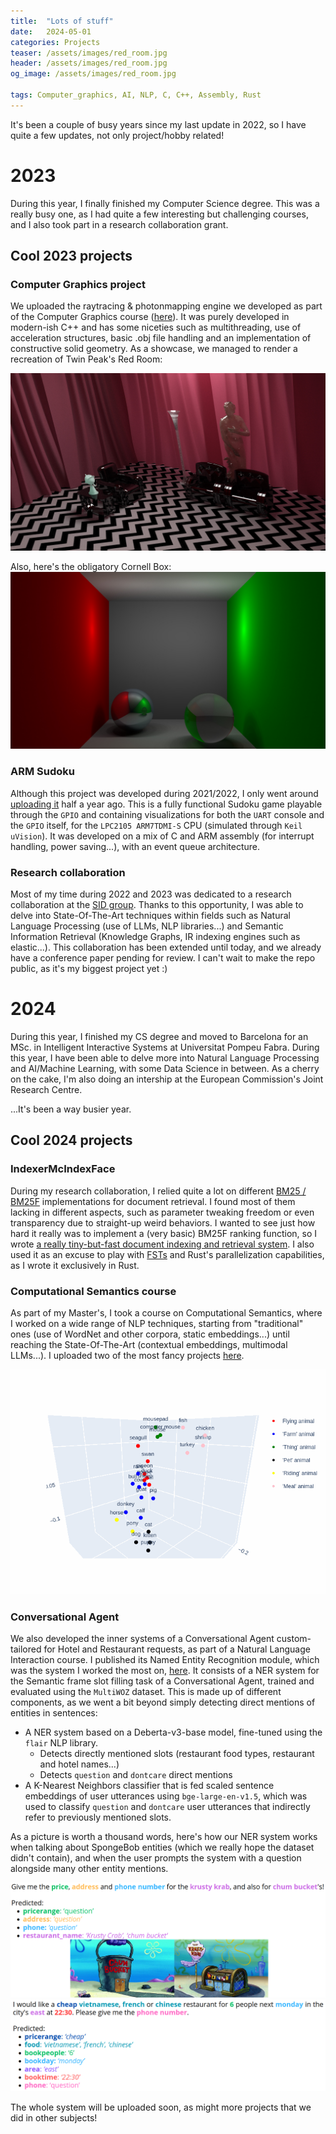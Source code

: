 ```yaml
---
title:  "Lots of stuff"
date:   2024-05-01
categories: Projects
teaser: /assets/images/red_room.jpg
header: /assets/images/red_room.jpg
og_image: /assets/images/red_room.jpg

tags: Computer_graphics, AI, NLP, C, C++, Assembly, Rust
---
```



It's been a couple of busy years since my last update in 2022, so I have quite a few updates, not only project/hobby related!

# 2023

During this year, I finally finished my Computer Science degree. This was a really busy one, as I had quite a few interesting but challenging courses, and I also took part in a research collaboration grant.

## Cool 2023 projects

### Computer Graphics project
We uploaded the raytracing & photonmapping engine we developed as part of the Computer Graphics course ([here](https://github.com/Sondeluz/Graphics_course_renderer)). It was purely developed in modern-ish C++ and has some niceties such as multithreading, use of acceleration structures, basic .obj file handling and an implementation of constructive solid geometry. As a showcase, we managed to render a recreation of Twin Peak's Red Room:

![A fancy Red Room](/assets/images/red_room.jpg)

Also, here's the obligatory Cornell Box:
![a lame, non-red room](/assets/images/lame_room.jpg)

### ARM Sudoku
Although this project was developed during 2021/2022, I only went around [uploading it](https://github.com/Sondeluz/ARM_sudoku) half a year ago. This is a fully functional Sudoku game playable through the `GPIO` and containing visualizations for both the `UART` console and the `GPIO` itself, for the `LPC2105 ARM7TDMI-S` CPU (simulated through `Keil uVision`). It was developed on a mix of C and ARM assembly (for interrupt handling, power saving...), with an event queue architecture.

### Research collaboration

Most of my time during 2022 and 2023 was dedicated to a research collaboration at the [SID group](http://sid.cps.unizar.es/). Thanks to this opportunity, I was able to delve into State-Of-The-Art techniques within fields such as Natural Language Processing (use of LLMs, NLP libraries...) and Semantic Information Retrieval (Knowledge Graphs, IR indexing engines such as elastic...). This collaboration has been extended until today, and we already have a conference paper pending for review. I can't wait to make the repo public, as it's my biggest project yet :)

# 2024

During this year, I finished my CS degree and moved to Barcelona for an MSc. in Intelligent Interactive Systems at Universitat Pompeu Fabra. During this year, I have been able to delve more into Natural Language Processing and AI/Machine Learning, with some Data Science in between. As a cherry on the cake, I'm also doing an intership at the European Commission's Joint Research Centre.

...It's been a way busier year.

## Cool 2024 projects

### IndexerMcIndexFace
During my research collaboration, I relied quite a lot on different [BM25 / BM25F](https://en.wikipedia.org/wiki/Okapi_BM25) implementations for document retrieval. I found most of them lacking in different aspects, such as parameter tweaking freedom or even transparency due to straight-up weird behaviors. I wanted to see just how hard it really was to implement a (very basic) BM25F ranking function, so I wrote [a really tiny-but-fast document indexing and retrieval system](https://github.com/Sondeluz/IndexerMcIndexFace
). I also used it as an excuse to play with [FSTs](https://en.wikipedia.org/wiki/Finite-state_machine) and Rust's parallelization capabilities, as I wrote it exclusively in Rust.


### Computational Semantics course
As part of my Master's, I took a course on Computational Semantics, where I worked on a wide range of NLP techniques, starting from "traditional" ones (use of WordNet and other corpora, static embeddings...) until reaching the State-Of-The-Art (contextual embeddings, multimodal LLMs...). I uploaded two of the most fancy projects [here](https://github.com/Sondeluz/ComputationalSemantics).

<img src="https://github.com/Sondeluz/ComputationalSemantics/blob/main/visualization_example.gif?raw=true" alt="Cool, rotating CLIP embeddings" />


### Conversational Agent
We also developed the inner systems of a Conversational Agent custom-tailored for Hotel and Restaurant requests, as part of a Natural Language Interaction course. I published its Named Entity Recognition module, which was the system I worked the most on, [here](https://github.com/Sondeluz/Conversational-Agent-NER). It consists of a NER system for the Semantic frame slot filling task of a Conversational Agent, trained and evaluated using the `MultiWOZ` dataset. This is made up of different components, as we went a bit beyond simply detecting direct mentions of entities in sentences:
- A NER system based on a Deberta-v3-base model, fine-tuned using the `flair` NLP library.
    - Detects directly mentioned slots (restaurant food types, restaurant and hotel names...)
    - Detects `question` and `dontcare` direct mentions
- A K-Nearest Neighbors classifier that is fed scaled sentence embeddings of user utterances using `bge-large-en-v1.5`, which was used to classify `question` and `dontcare` user utterances that indirectly refer to previously mentioned slots.

As a picture is worth a thousand words, here's how our NER system works when talking about SpongeBob entities (which we really hope the dataset didn't contain), and when the user prompts the system with a question alongside many other entity mentions.


![screenshot](/assets/images/conversational_agent_1.png)
![screenshot](/assets/images/conversational_agent_2.png)

The whole system will be uploaded soon, as might more projects that we did in other subjects!




